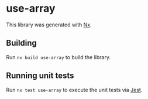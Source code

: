 # use-array

This library was generated with [Nx](https://nx.dev).

## Building

Run `nx build use-array` to build the library.

## Running unit tests

Run `nx test use-array` to execute the unit tests via [Jest](https://jestjs.io).
